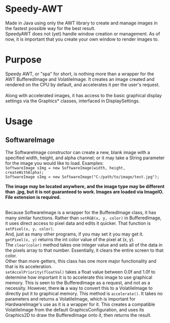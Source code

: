 # Speedy-AWT
Made in Java using only the AWT library to create and manage images in the fastest possible way for the best result.
<br/>
SpeedyAWT does not (yet) handle window creation or management. As of now, it is important that you create your own window to render images to.

<h1>Purpose</h1>
Speedy AWT, or "spa" for short, is nothing more than a wrapper for the AWT BufferedImage and VolatileImage. It creates an image
created and rendered on the CPU by default, and accelerates it per the user's request.
<br/><br/>
Along with accelerated images, it has access to the basic graphical display settings via the Graphics* classes, interfaced in DisplaySettings.

<h1>Usage</h1>
<h2>SoftwareImage</h2>
The SoftwareImage constructor can create a new, blank image with a specified width, height, and alpha channel; or it may take a
String parameter for the image you would like to load. Examples:
</br>
<code>SoftwareImage sImg = new SoftwareImage(width, height, createWithAlpha);</code>
<br/>
<code>SoftwareImage sImg = new SoftwareImage("C:/path/to/image/test.jpg");</code>
<b><p>The image may be located anywhere, and the image type may be different than .jpg, but it is not guaranteed
to work. Images are loaded via ImageIO. File extension is required.</p></b>
<br/>
Because SoftwareImage is a wrapper for the BufferedImage class, it has many similar functions. Rather than <code>setRGB(x, y, color)</code>
in BufferedImage, it uses direct access to pixel data and edits it quicker. That function is <code>setPixel(x, y, color)</code>.
<br/>
And, just as many other programs, if you may set it you may get it. <code>getPixel(x, y)</code> returns the int color value of the pixel at
(x, y).
<br/>
The <code>clear(color)</code> method takes one integer value and sets all of the data in the pixels array to that number. Essentially, it
clears the entire screen to that color.
<br/>
Other than more getters, this class has one more major functionality and that is its acceleration.
<br/>
<code>setAccelPriority(floatVal)</code> takes a float value between 0.0f and 1.0f to determine how important it is to accelerate this image
to use graphical memory. This is seen to the BufferedImage as a request, and not as a necessity. However, there <b>is</b> a way to convert
this to a VolatileImage to directly put it to graphical memory. This method is <code>accelerate()</code>. It takes no parameters and returns
a VolatileImage, which is important for HardwareImage's use as it is a wrapper for it. This creates a compatible VolatileImage from the
default GraphicsConfiguration, and uses its Graphics2D to draw the BufferedImage onto it, then returns the result.

